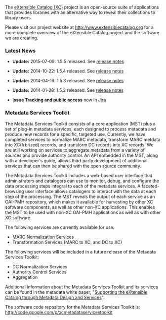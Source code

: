 The <a href='http://www.extensiblecatalog.org'>eXtensible Catalog (XC)</a> project is an open-source suite of applications that provides libraries with an alternative way to reveal their collections to library users.

Please visit our project website at http://www.extensiblecatalog.org for a more complete overview of the eXtensible Catalog project and the software we are creating.

### Latest News ###
  * **Update:** 2015-07-09: 1.5.5 released.  See [release notes](http://code.google.com/p/xcmetadataservicestoolkit/wiki/ReleaseNotes)

  * **Update:** 2014-10-22: 1.5.4 released.  See [release notes](http://code.google.com/p/xcmetadataservicestoolkit/wiki/ReleaseNotes)

  * **Update:** 2014-04-16: 1.5.3 released.  See [release notes](http://code.google.com/p/xcmetadataservicestoolkit/wiki/ReleaseNotes)

  * **Update:** 2014-01-28: 1.5.2 released.  See [release notes](http://code.google.com/p/xcmetadataservicestoolkit/wiki/ReleaseNotes)

  * **Issue Tracking and public access** now in [Jira](http://jira.carli.illinois.edu:8080/browse/MST)

### Metadata Services Toolkit ###

The Metadata Services Toolkit consists of a core application (MST) plus a set of plug-in metadata services, each designed to process metadata and produce new records for a specific, targeted use. Currently, we have completed services to normalize MARC metadata, transform MARC metdata into XC(frbrized) records, and transform DC records into XC records.  We are still working on services to aggregate metadata from a variety of sources and provide authority control. An API embedded in the MST, along with a developer's guide, allows third‐party development of additional services that can then be shared with the open source community.

The Metadata Services Toolkit includes a web-based user interface that administrators and catalogers can use to monitor, debug, and configure the data processing steps integral to each of the metadata services. A faceted-browsing user interface allows catalogers to interact with the data at each step of the processing. The MST reveals the output of each service as an OAI-PMH repository, which makes it available for harvesting by other XC software components, as well as other non-XC applications. This enables the MST to be used with non-XC OAI-PMH applications as well as with other XC software.

The following services are currently available for use:
  * MARC Normalization Services
  * Transformation Services (MARC to XC, and DC to XC)

The following services will be included in a future release of the Metadata Services Toolkit:

  * DC Normalization Services
  * Authority Control Services
  * Aggregation

Additional information about the Metadata Services Toolkit and its services can be found in the metadata white paper, "<a href='http://hdl.handle.net/1802/6377'>Supporting the eXtensible Catalog through Metadata Design and Services</a>".

The software code repository for the Metadata Services Toolkit is: http://code.google.com/p/xcmetadataservicestoolkit
